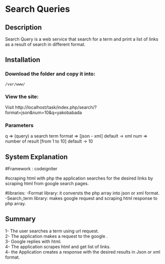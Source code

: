 Search Queries
==============

Description
------------
Search Query is a web service that search for a term and print a list of links as a result of search in different format.

Installation
------------

### Download the folder and copy it into:

    /var/www/

### View the site:

Visit http://localhost/task/index.php/search/?format=json&num=10&q=yakobabada

### Parameters

q => (query) a search term
format => [json - xml] default -> xml
num => number of result [from 1 to 10] default -> 10


System Explanation
------------------

#Framework :
codeigniter

#scraping html with php
the application searches for the desired links by scraping html from google search pages.



#libraries:
-Format library: it conversts the php array into json or xml format.
-Search_term library: makes google request and scraping html response to php array. 

Summary
-------
1- The user searches a term using url request. <br />
2- The application makes a request to the google . <br />
3- Google replies with html. <br />
4- The application scrapes html and get list of links. <br />
4- the Application creates a response with the desired results in Json or xml format. <br />
 


